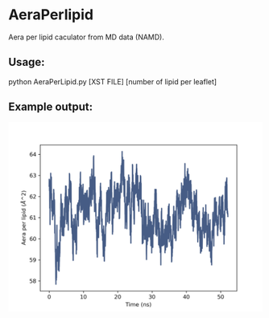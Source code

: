 # AeraPerlipid
Aera per lipid caculator from MD data (NAMD).

## Usage:
python AeraPerLipid.py [XST FILE] [number of lipid per leaflet]

## Example output:
![](aera_per_lipid.png "output" )
